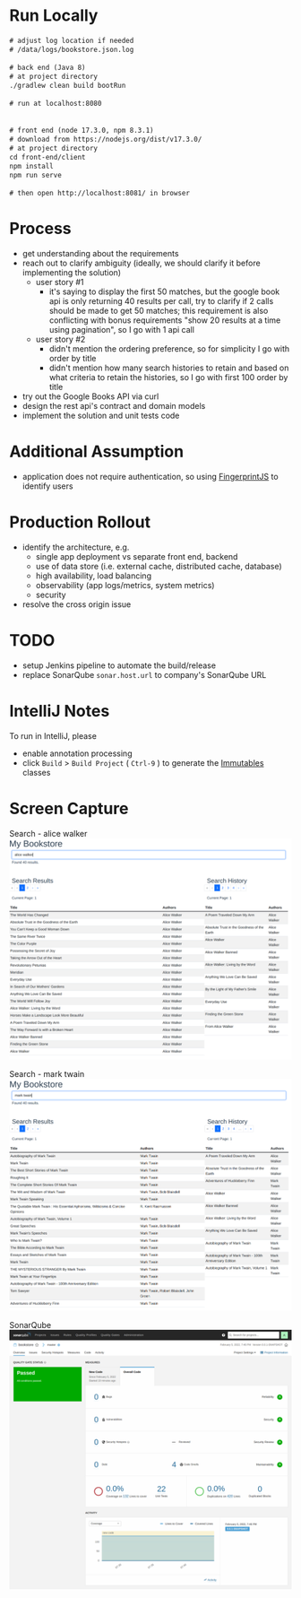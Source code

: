 # Run Locally
```
# adjust log location if needed 
# /data/logs/bookstore.json.log
 
# back end (Java 8)
# at project directory
./gradlew clean build bootRun

# run at localhost:8080


# front end (node 17.3.0, npm 8.3.1)
# download from https://nodejs.org/dist/v17.3.0/
# at project directory
cd front-end/client
npm install
npm run serve

# then open http://localhost:8081/ in browser
```

# Process
- get understanding about the requirements
- reach out to clarify ambiguity (ideally, we should clarify it before implementing the solution) 
  - user story #1 
    - it's saying to display the first 50 matches, but the google book api is only returning 40 results per call, 
      try to clarify if 2 calls should be made to get 50 matches; this requirement is also conflicting with bonus 
      requirements "show 20 results at a time using pagination", so I go with 1 api call
  - user story #2 
    - didn't mention the ordering preference, so for simplicity I go with order by title
    - didn't mention how many search histories to retain and based on what criteria to retain the histories, 
      so I go with first 100 order by title
- try out the Google Books API via curl
- design the rest api's contract and domain models
- implement the solution and unit tests code

# Additional Assumption
- application does not require authentication, so using [FingerprintJS](https://github.com/fingerprintjs/fingerprintjs) to identify users

# Production Rollout
- identify the architecture, e.g.
  - single app deployment vs separate front end, backend
  - use of data store (i.e. external cache, distributed cache, database)
  - high availability, load balancing
  - observability (app logs/metrics, system metrics)
  - security
- resolve the cross origin issue

# TODO
- setup Jenkins pipeline to automate the build/release
- replace SonarQube `sonar.host.url` to company's SonarQube URL

# IntelliJ Notes
To run in IntelliJ, please
- enable annotation processing
- click `Build` > `Build Project` ( `Ctrl-9` ) to generate the [Immutables](https://immutables.github.io) classes 

# Screen Capture
Search - alice walker
![Search - alice walker](docs/images/front-end-01.png)

Search - mark twain
![Search - mark twain](docs/images/front-end-02.png)

SonarQube
![SonarQube](docs/images/sonarqube.png)

